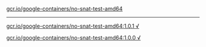 [gcr.io/google-containers/no-snat-test-amd64](https://hub.docker.com/r/anjia0532/no-snat-test-amd64/tags/) 

----
[gcr.io/google-containers/no-snat-test-amd64:1.0.1 √](https://hub.docker.com/r/anjia0532/google-containers.no-snat-test-amd64/tags/)

[gcr.io/google-containers/no-snat-test-amd64:1.0.0 √](https://hub.docker.com/r/anjia0532/google-containers.no-snat-test-amd64/tags/)


